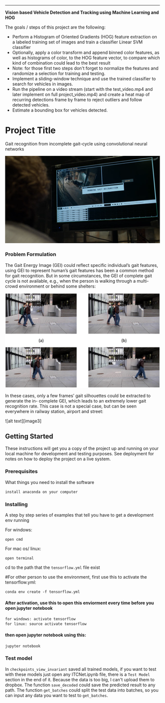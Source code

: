 ##

---

**Vision based Vehicle Detection and Tracking using Machine Learning and HOG**

The goals / steps of this project are the following:

* Perform a Histogram of Oriented Gradients (HOG) feature extraction on a labeled training set of images and train a classifier Linear SVM classifier
* Optionally, apply a color transform and append binned color features, as well as histograms of color, to the HOG feature vector, to compare which kind of combination could lead to the best result
* Note: for those first two steps don't forget to normalize the features and randomize a selection for training and testing.
* Implement a sliding-window technique and use the trained classifier to search for vehicles in images.
* Run the pipeline on a video stream (start with the test_video.mp4 and later implement on full project_video.mp4) and create a heat map of recurring detections frame by frame to reject outliers and follow detected vehicles.
* Estimate a bounding box for vehicles detected.

[//]: # (Image References)
[image1]: ./example/gait_recognition.png
[image2]: ./example/problem-illustration.jpg
[image2]: ./example/problem-illustration2.jpg


# Project Title

Gait recognition from incomplete gait-cycle using convolutional neural networks

![alt text][image1]

### Problem Formulation 

The Gait Energy Image (GEI) could reflect specific individual’s gait features, using GEI to represent human’s gait features has been a common method for gait recognition. But in some circumstances, the GEI of complete gait cycle is not available, e.g., when the person is walking through a multi-crowd environment or behind some shelters:

![alt text][image2]

In these cases, only a few frames’ gait silhouettes could be extracted to generate the in- complete GEI, which leads to an extremely lower gait recognition rate. This case is not a special case, but can be seen everywhere in railway station, airport and street:

![alt text][image3]

## Getting Started

These instructions will get you a copy of the project up and running on your local machine for development and testing purposes. See deployment for notes on how to deploy the project on a live system.

### Prerequisites

What things you need to install the software

```
install anaconda on your computer
```

### Installing

A step by step series of examples that tell you have to get a development env running

For windows:
```
open cmd
```

For mac os/ linux:
```
open terminal
```

cd to the path that the `tensorflow.yml` file exist

#For other person to use the environment, first use this to activate the tensorflow.yml:
```
conda env create -f tensorflow.yml
```

#### After activation, use this to open this enviorment every time before you open jupyter notebook 
```
for windows: activate tensorflow
for linux: source activate tensorflow
```

#### then open jupyter notebook using this:
```
jupyter notebook
```

### Test model

In `checkpoints_view_invariant` saved all trained models, if you want to test with these models just open any ITCNet.ipynb file, there is a `Test Model` section in the end of it. Because the data is too big, I can't upload them to dropbox. The function `save_decoded` could save the predicted result to any path. The function `get_batches` could split the test data into batches, so you can input any data you want to test to `get_batches`. 

